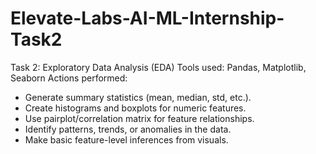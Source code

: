 # Elevate-Labs-AI-ML-Internship-Task2
Task 2: Exploratory Data Analysis (EDA)
Tools used: Pandas, Matplotlib, Seaborn
Actions performed:
- Generate summary statistics (mean, median, std, etc.).
- Create histograms and boxplots for numeric features.
- Use pairplot/correlation matrix for feature relationships.
- Identify patterns, trends, or anomalies in the data.
- Make basic feature-level inferences from visuals.